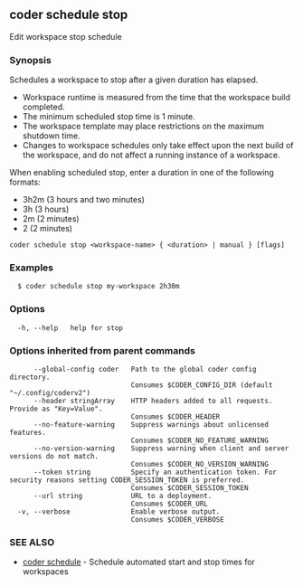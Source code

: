 ## coder schedule stop

Edit workspace stop schedule

### Synopsis

Schedules a workspace to stop after a given duration has elapsed.

- Workspace runtime is measured from the time that the workspace build completed.
- The minimum scheduled stop time is 1 minute.
- The workspace template may place restrictions on the maximum shutdown time.
- Changes to workspace schedules only take effect upon the next build of the workspace,
  and do not affect a running instance of a workspace.

When enabling scheduled stop, enter a duration in one of the following formats:

- 3h2m (3 hours and two minutes)
- 3h (3 hours)
- 2m (2 minutes)
- 2 (2 minutes)

```
coder schedule stop <workspace-name> { <duration> | manual } [flags]
```

### Examples

```
  $ coder schedule stop my-workspace 2h30m
```

### Options

```
  -h, --help   help for stop
```

### Options inherited from parent commands

```
      --global-config coder   Path to the global coder config directory.
                              Consumes $CODER_CONFIG_DIR (default "~/.config/coderv2")
      --header stringArray    HTTP headers added to all requests. Provide as "Key=Value".
                              Consumes $CODER_HEADER
      --no-feature-warning    Suppress warnings about unlicensed features.
                              Consumes $CODER_NO_FEATURE_WARNING
      --no-version-warning    Suppress warning when client and server versions do not match.
                              Consumes $CODER_NO_VERSION_WARNING
      --token string          Specify an authentication token. For security reasons setting CODER_SESSION_TOKEN is preferred.
                              Consumes $CODER_SESSION_TOKEN
      --url string            URL to a deployment.
                              Consumes $CODER_URL
  -v, --verbose               Enable verbose output.
                              Consumes $CODER_VERBOSE
```

### SEE ALSO

- [coder schedule](coder_schedule.md) - Schedule automated start and stop times for workspaces
